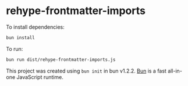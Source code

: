 # rehype-frontmatter-imports

To install dependencies:

```bash
bun install
```

To run:

```bash
bun run dist/rehype-frontmatter-imports.js
```

This project was created using `bun init` in bun v1.2.2. [Bun](https://bun.sh) is a fast all-in-one JavaScript runtime.
